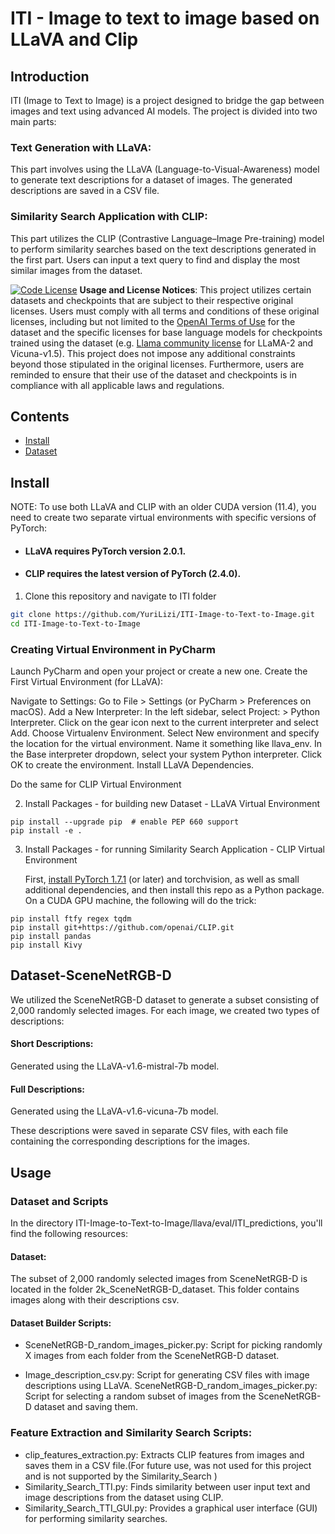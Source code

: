 #  ITI - Image to text to image based on LLaVA and Clip

## Introduction
ITI (Image to Text to Image) is a project designed to bridge the gap between images and text using advanced AI models. The project is divided into two main parts:

### Text Generation with LLaVA:

This part involves using the LLaVA (Language-to-Visual-Awareness) model to generate text descriptions for a dataset of images. The generated descriptions are saved in a CSV file.

### Similarity Search Application with CLIP:

This part utilizes the CLIP (Contrastive Language–Image Pre-training) model to perform similarity searches based on the text descriptions generated in the first part. Users can input a text query to find and display the most similar images from the dataset.

[![Code License](https://img.shields.io/badge/Code%20License-Apache_2.0-green.svg)](https://github.com/tatsu-lab/stanford_alpaca/blob/main/LICENSE)
**Usage and License Notices**: This project utilizes certain datasets and checkpoints that are subject to their respective original licenses. Users must comply with all terms and conditions of these original licenses, including but not limited to the [OpenAI Terms of Use](https://openai.com/policies/terms-of-use) for the dataset and the specific licenses for base language models for checkpoints trained using the dataset (e.g. [Llama community license](https://ai.meta.com/llama/license/) for LLaMA-2 and Vicuna-v1.5). This project does not impose any additional constraints beyond those stipulated in the original licenses. Furthermore, users are reminded to ensure that their use of the dataset and checkpoints is in compliance with all applicable laws and regulations.


## Contents
- [Install](#install)
- [Dataset](#Dataset-SceneNetRGB-D)

## Install

NOTE: To use both LLaVA and CLIP with an older CUDA version (11.4), you need to create two separate virtual environments with specific versions of PyTorch:

* #### LLaVA requires PyTorch version 2.0.1.
* #### CLIP requires the latest version of PyTorch (2.4.0).



1. Clone this repository and navigate to ITI folder
```bash
git clone https://github.com/YuriLizi/ITI-Image-to-Text-to-Image.git
cd ITI-Image-to-Text-to-Image
```

### Creating Virtual Environment in PyCharm

Launch PyCharm and open your project or create a new one.
Create the First Virtual Environment (for LLaVA):

Navigate to Settings:
Go to File > Settings (or PyCharm > Preferences on macOS).
Add a New Interpreter:
In the left sidebar, select Project: <Your Project Name> > Python Interpreter.
Click on the gear icon next to the current interpreter and select Add.
Choose Virtualenv Environment.
Select New environment and specify the location for the virtual environment. Name it something like llava_env.
In the Base interpreter dropdown, select your system Python interpreter.
Click OK to create the environment.
Install LLaVA Dependencies.

Do the same for CLIP Virtual Environment


2. Install Packages - for building new Dataset - LLaVA Virtual Environment


```Shell
pip install --upgrade pip  # enable PEP 660 support
pip install -e .
```

3. Install Packages - for running Similarity Search Application - CLIP Virtual Environment

   First, [install PyTorch 1.7.1](https://pytorch.org/get-started/locally/) (or later) and torchvision, as well as small additional dependencies, and then install this repo as a Python package. On a CUDA GPU machine, the following will do the trick:

```Shell
pip install ftfy regex tqdm
pip install git+https://github.com/openai/CLIP.git
pip install pandas
pip install Kivy

```




## Dataset-SceneNetRGB-D
We utilized the SceneNetRGB-D dataset to generate a subset consisting of 2,000 randomly selected images. For each image, we created two types of descriptions:

#### Short Descriptions:
Generated using the LLaVA-v1.6-mistral-7b model.
#### Full Descriptions:
Generated using the LLaVA-v1.6-vicuna-7b model.

These descriptions were saved in separate CSV files, with each file containing the corresponding descriptions for the images.

## Usage
### Dataset and Scripts
In the directory ITI-Image-to-Text-to-Image/llava/eval/ITI_predictions, you'll find the following resources:

#### Dataset:
The subset of 2,000 randomly selected images from SceneNetRGB-D is located in the folder 2k_SceneNetRGB-D_dataset. This folder contains images along with their descriptions csv.

#### Dataset Builder Scripts:

* SceneNetRGB-D_random_images_picker.py:
Script for picking randomly X images from each folder from the SceneNetRGB-D dataset.


* Image_description_csv.py:
Script for generating CSV files with image descriptions using LLaVA.
SceneNetRGB-D_random_images_picker.py:
Script for selecting a random subset of images from the SceneNetRGB-D dataset and saving them.

### Feature Extraction and Similarity Search Scripts:

* clip_features_extraction.py: Extracts CLIP features from images and saves them in a CSV file.(For future use, was not used for this project and is not supported by the Similarity_Search )
* Similarity_Search_TTI.py: Finds similarity between user input text and image descriptions from the dataset using CLIP.
* Similarity_Search_TTI_GUI.py: Provides a graphical user interface (GUI) for performing similarity searches.

